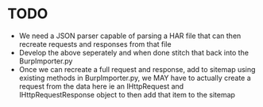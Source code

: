 # TODO

* We need a JSON parser capable of parsing a HAR file that can then recreate requests and responses from that file 
* Develop the above seperately and when done stitch that back into the BurpImporter.py 
* Once we can recreate a full request and response, add to sitemap using existing methods in BurpImporter.py, we MAY have to actually create a request from the data here ie an IHttpRequest and IHttpRequestResponse object to then add that item to the sitemap